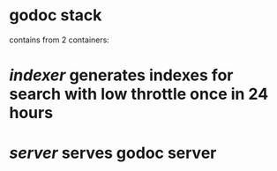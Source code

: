 godoc stack
===========

contains from 2 containers:
# *indexer* generates indexes for search with low throttle once in 24 hours
# *server* serves godoc server
